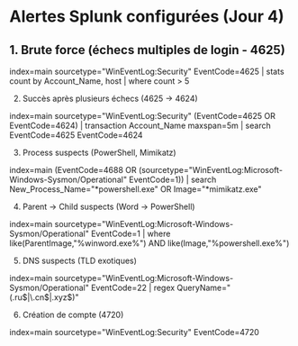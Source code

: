 # Alertes Splunk configurées (Jour 4)

## 1. Brute force (échecs multiples de login - 4625)

index=main sourcetype="WinEventLog:Security" EventCode=4625
| stats count by Account_Name, host
| where count > 5

2. Succès après plusieurs échecs (4625 → 4624)

index=main sourcetype="WinEventLog:Security" (EventCode=4625 OR EventCode=4624)
| transaction Account_Name maxspan=5m
| search EventCode=4625 EventCode=4624

3. Process suspects (PowerShell, Mimikatz)

index=main (EventCode=4688 OR (sourcetype="WinEventLog:Microsoft-Windows-Sysmon/Operational" EventCode=1))
| search New_Process_Name="*powershell.exe" OR Image="*mimikatz.exe"

4. Parent → Child suspects (Word → PowerShell)

index=main sourcetype="WinEventLog:Microsoft-Windows-Sysmon/Operational" EventCode=1
| where like(ParentImage,"%winword.exe%") AND like(Image,"%powershell.exe%")

5. DNS suspects (TLD exotiques)

index=main sourcetype="WinEventLog:Microsoft-Windows-Sysmon/Operational" EventCode=22
| regex QueryName="(\.ru$|\.cn$|\.xyz$)"

6. Création de compte (4720)

index=main sourcetype="WinEventLog:Security" EventCode=4720
